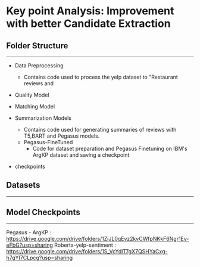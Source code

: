 # Key point Analysis: Improvement with better Candidate Extraction

## Folder Structure
------

- Data Preprocessing
  - Contains code used to process the yelp dataset to "Restaurant reviews and 

- Quality Model

- Matching Model


- Summarization Models
  - Contains code used for generating summaries of reviews with T5,BART and Pegasus models.
  - Pegasus-FineTuned
    - Code for dataset preparation and Pegasus Finetuning on IBM's ArgKP dataset and saving a checkpoint


- checkpoints


## Datasets
------

## Model Checkpoints
------
Pegasus - ArgKP : https://drive.google.com/drive/folders/1ZiJL0qEvz2kvCWfpNKkF6Ngr1Ev-eFbG?usp=sharing
Roberta-yelp-sentiment : https://drive.google.com/drive/folders/1S_VcYdlT7gX7QSHYaCxg-h7gYI7CLpcg?usp=sharing

